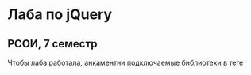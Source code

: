 # Лаба по jQuery
## РСОИ, 7 семестр

Чтобы лаба работала, анкаментни подключаемые библиотеки в теге **<head>**